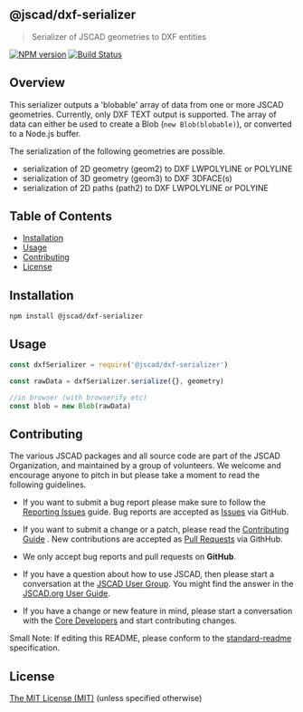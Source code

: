 ## @jscad/dxf-serializer

> Serializer of JSCAD geometries to DXF entities

[![NPM version](https://badge.fury.io/js/%40jscad%2Fdxf-serializer.svg)](https://badge.fury.io/js/%40jscad%2Fdxf-serializer)
[![Build Status](https://travis-ci.org/jscad/io.svg)](https://travis-ci.org/jscad/dxf-serializer)

## Overview

This serializer outputs a 'blobable' array of data from one or more JSCAD geometries. Currently, only DXF TEXT output is supported.
The array of data can either be used to create a Blob (`new Blob(blobable)`), or converted to a Node.js buffer.

The serialization of the following geometries are possible.
- serialization of 2D geometry (geom2) to DXF LWPOLYLINE or POLYLINE
- serialization of 3D geometry (geom3) to DXF 3DFACE(s)
- serialization of 2D paths (path2) to DXF LWPOLYLINE or POLYINE

## Table of Contents

- [Installation](#installation)
- [Usage](#usage)
- [Contributing](#contributing)
- [License](#license)

## Installation

```
npm install @jscad/dxf-serializer
```

## Usage

```javascript
const dxfSerializer = require('@jscad/dxf-serializer')

const rawData = dxfSerializer.serialize({}, geometry)

//in browser (with browserify etc)
const blob = new Blob(rawData)

```

## Contributing

The various JSCAD packages and all source code are part of the JSCAD Organization, and maintained by a group of volunteers.
We welcome and encourage anyone to pitch in but please take a moment to read the following guidelines.

* If you want to submit a bug report please make sure to follow the [Reporting Issues](https://github.com/jscad/OpenJSCAD.org/wiki/Reporting-Issues) guide. Bug reports are accepted as [Issues](https://github.com/jscad/OpenJSCAD.org/issues/) via GitHub.

* If you want to submit a change or a patch, please read the [Contributing Guide](https://github.com/jscad/OpenJSCAD.org/blob/master/CONTRIBUTING.md) . New contributions are accepted as [Pull Requests](https://github.com/jscad/OpenJSCAD.org/pulls/) via GithHub.

* We only accept bug reports and pull requests on **GitHub**.

* If you have a question about how to use JSCAD, then please start a conversation at the [JSCAD User Group](https://jscad.xyz/forum). You might find the answer in the [JSCAD.org User Guide](https://openjscad.org/dokuwiki/doku.php).

* If you have a change or new feature in mind, please start a conversation with the [Core Developers](https://jscad.xyz/forum) and start contributing changes.

Small Note: If editing this README, please conform to the [standard-readme](https://github.com/RichardLitt/standard-readme) specification.

## License

[The MIT License (MIT)](./LICENSE)
(unless specified otherwise)
